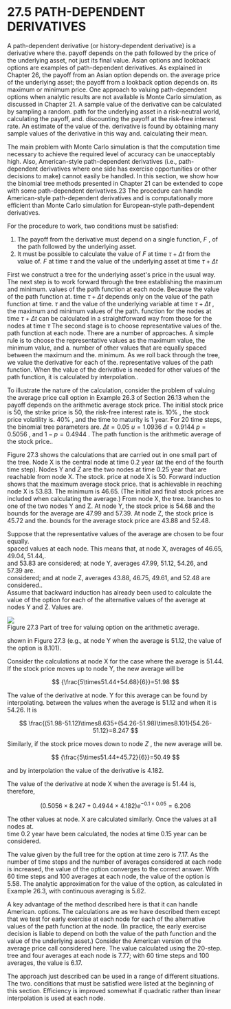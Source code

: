 # 27.5 PATH-DEPENDENT DERIVATIVES  

A path-dependent derivative (or history-dependent derivative) is a derivative where the. payoff depends on the path followed by the price of the underlying asset, not just its final value. Asian options and lookback options are examples of path-dependent derivatives. As explained in Chapter 26, the payoff from an Asian option depends on. the average price of the underlying asset; the payoff from a lookback option depends on. its maximum or minimum price. One approach to valuing path-dependent options when analytic results are not available is Monte Carlo simulation, as discussed in Chapter 21. A sample value of the derivative can be calculated by sampling a random. path for the underlying asset in a risk-neutral world, calculating the payoff, and. discounting the payoff at the risk-free interest rate. An estimate of the value of the. derivative is found by obtaining many sample values of the derivative in this way and. calculating their mean.  

The main problem with Monte Carlo simulation is that the computation time necessary to achieve the required level of accuracy can be unacceptably high. Also, American-style path-dependent derivatives (i.e., path-dependent derivatives where one side has exercise opportunities or other decisions to make) cannot easily be handled. In this section, we show how the binomial tree methods presented in Chapter 21 can be extended to cope with some path-dependent derivatives.23 The procedure can handle American-style path-dependent derivatives and is computationally more efficient than Monte Carlo simulation for European-style path-dependent derivatives.  

For the procedure to work, two conditions must be satisfied:  

1. The payoff from the derivative must depend on a single function, $F$ , of the path followed by the underlying asset.   
2. It must be possible to calculate the value of $F$ at time $\tau+\Delta t$ from the value of. $F$ at time $\tau$ and the value of the underlying asset at time $\tau+\Delta t$  

First we construct a tree for the underlying asset's price in the usual way. The next step is to work forward through the tree establishing the maximum and minimum. values of the path function at each node. Because the value of the path function at. time $\tau+\Delta t$ depends only on the value of the path function at time. $\tau$ and the value of the underlying variable at time $\tau+\Delta t$ , the maximum and minimum values of the path. function for the nodes at time $\tau+\Delta t$ can be calculated in a straightforward way from those for the nodes at time $\tau$ The second stage is to choose representative values of the. path function at each node. There are a number of approaches. A simple rule is to choose the representative values as the maximum value, the minimum value, and a. number of other values that are equally spaced between the maximum and the. minimum. As we roll back through the tree, we value the derivative for each of the. representative values of the path function. When the value of the derivative is needed for other values of the path function, it is calculated by interpolation..  

To illustrate the nature of the calculation, consider the problem of valuing the average price call option in Example 26.3 of Section 26.13 when the payoff depends on the arithmetic average stock price. The initial stock price is 50, the strike price is 50, the risk-free interest rate is. $10\%$ , the stock price volatility is. $40\%$ , and the time to maturity is 1 year. For 20 time steps, the binomial tree parameters are. $\Delta t=0.05$ $u=1.0936$ $d=0.9144$ $p=0.5056$ , and $1-p=0.4944$ . The path function is the arithmetic average of the stock price..  

Figure 27.3 shows the calculations that are carried out in one small part of the tree. Node $\boldsymbol{\mathrm X}$ is the central node at time 0.2 year (at the end of the fourth time step). Nodes Y and $Z$ are the two nodes at time 0.25 year that are reachable from node X. The stock. price at node X is 50. Forward induction shows that the maximum average stock price. that is achievable in reaching node $\boldsymbol{\mathrm X}$ is 53.83. The minimum is 46.65. (The initial and final stock prices are included when calculating the average.) From node X, the tree. branches to one of the two nodes Y and Z. At node Y, the stock price is 54.68 and the bounds for the average are 47.99 and 57.39. At node Z, the stock price is 45.72 and the. bounds for the average stock price are 43.88 and 52.48.  

Suppose that the representative values of the average are chosen to be four equally.   
spaced values at each node. This means that, at node X, averages of 46.65, 49.04, 51.44,.   
and 53.83 are considered; at node Y, averages 47.99, 51.12, 54.26, and 57.39 are.   
considered; and at node Z, averages 43.88, 46.75, 49.61, and 52.48 are considered..   
Assume that backward induction has already been used to calculate the value of the option for each of the alternative values of the average at nodes Y and Z. Values are.  

![](c5082aacf0341bf6b6a721928682595e09342f53055a27b645841c2602bb41b3.jpg)  
Figure 27.3 Part of tree for valuing option on the arithmetic average.  

shown in Figure 27.3 (e.g., at node Y when the average is 51.12, the value of the option is 8.101).  

Consider the calculations at node $\boldsymbol{\mathrm X}$ for the case where the average is 51.44. If the stock price moves up to node Y, the new average will be  

$$
{\frac{5\times51.44+54.68}{6}}=51.98
$$  

The value of the derivative at node. $\mathrm{Y}$ for this average can be found by interpolating. between the values when the average is 51.12 and when it is 54.26. It is  

$$
\frac{(51.98-51.12)\times8.635+(54.26-51.98)\times8.101}{54.26-51.12}=8.247
$$  

Similarly, if the stock price moves down to node $Z$ , the new average will be.  

$$
{\frac{5\times51.44+45.72}{6}}=50.49
$$  

and by interpolation the value of the derivative is 4.182.  

The value of the derivative at node $\boldsymbol{\mathrm X}$ when the average is 51.44 is, therefore,  

$$
(0.5056\times8.247+0.4944\times4.182)e^{-0.1\times0.05}=6.206
$$  

The other values at node. $\boldsymbol{\mathrm X}$ are calculated similarly. Once the values at all nodes at.   
time 0.2 year have been calculated, the nodes at time 0.15 year can be considered.  

The value given by the full tree for the option at time zero is 7.17. As the number of time steps and the number of averages considered at each node is increased, the value of the option converges to the correct answer. With 60 time steps and 100 averages at each node, the value of the option is 5.58. The analytic approximation for the value of the option, as calculated in Example 26.3, with continuous averaging is 5.62.  

A key advantage of the method described here is that it can handle American. options. The calculations are as we have described them except that we test for early exercise at each node for each of the alternative values of the path function at the node. (In practice, the early exercise decision is liable to depend on both the value of the path function and the value of the underlying asset.) Consider the American version of the average price call considered here. The value calculated using the 20-step. tree and four averages at each node is 7.77; with 60 time steps and 100 averages, the value is 6.17.  

The approach just described can be used in a range of different situations. The two. conditions that must be satisfied were listed at the beginning of this section. Efficiency is improved somewhat if quadratic rather than linear interpolation is used at each node.  
